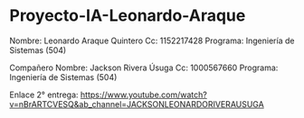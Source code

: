 # Proyecto-IA-Leonardo-Araque

Nombre: Leonardo Araque Quintero
Cc: 1152217428
Programa: Ingeniería de Sistemas (504)

Compañero
Nombre: Jackson Rivera Úsuga
Cc: 1000567660
Programa: Ingeniería de Sistemas (504)

Enlace 2° entrega: https://www.youtube.com/watch?v=nBrARTCVESQ&ab_channel=JACKSONLEONARDORIVERAUSUGA
